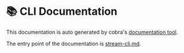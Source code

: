 # 📚 CLI Documentation

This documentation is auto generated by cobra's [documentation tool](https://github.com/spf13/cobra/blob/master/doc/man_docs.md).

The entry point of the documentation is [stream-cli.md](./stream-cli.md).